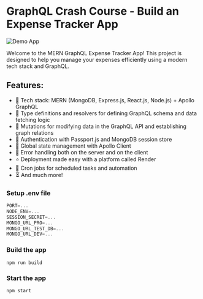 # GraphQL Crash Course - Build an Expense Tracker App

![Demo App](https://i.ibb.co/WHyMscm/Screenshot-42.png)


Welcome to the MERN GraphQL Expense Tracker App! This project is designed to help you manage your expenses efficiently using a modern tech stack and GraphQL.

## Features:

-   🌟 Tech stack: MERN (MongoDB, Express.js, React.js, Node.js) + Apollo GraphQL
-   📝 Type definitions and resolvers for defining GraphQL schema and data fetching logic
-   🔄 Mutations for modifying data in the GraphQL API and establishing graph relations
-   🎃 Authentication with Passport.js and MongoDB session store
-   🚀 Global state management with Apollo Client
-   🐞 Error handling both on the server and on the client
-   ⭐ Deployment made easy with a platform called Render
-   👾 Cron jobs for scheduled tasks and automation
-   ⏳ And much more!

### Setup .env file

```js
PORT=...
NODE_ENV=...
SESSION_SECRET=...
MONGO_URL_PRO=...
MONGO_URL_TEST_DB=...
MONGO_URL_DEV=...
```

### Build the app

```shell
npm run build
```

### Start the app

```shell
npm start
```
